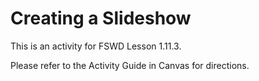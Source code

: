 # Creating a Slideshow

This is an activity for FSWD Lesson 1.11.3.

Please refer to the Activity Guide in Canvas for directions.
